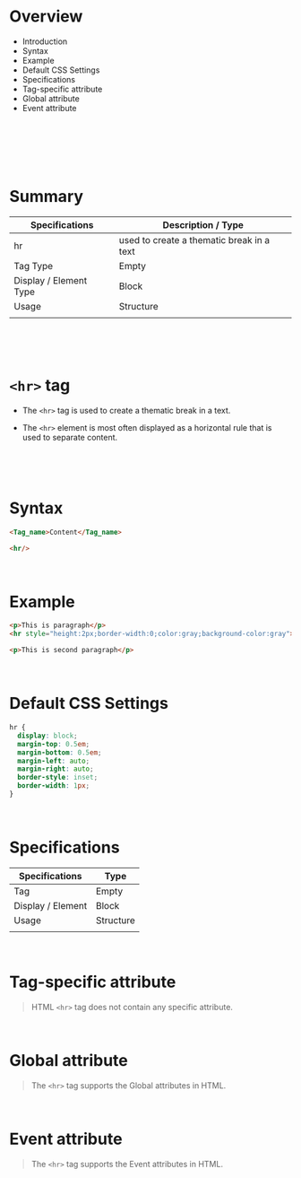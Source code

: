 # Overview

- Introduction
- Syntax
- Example
- Default CSS Settings
- Specifications
- Tag-specific attribute
- Global attribute
- Event attribute

&nbsp;

&nbsp;

&nbsp;

# Summary

| Specifications         | Description / Type                                 |
| ---------------------- | -------------------------------------------------- |
| hr                    | used to create a thematic break in a text |
| Tag Type               | Empty                                          |
| Display / Element Type | Block                                             |
| Usage                  | Structure                                          |
|                        |                                                    |

&nbsp;

&nbsp;

# `<hr>` tag

- The `<hr>` tag is used to create a thematic break in a text.

- The `<hr>` element is most often displayed as a horizontal rule that is used to separate content.

&nbsp;

&nbsp;

# Syntax

```html
<Tag_name>Content</Tag_name> 

<hr/>
```

&nbsp;

# Example

```html
<p>This is paragraph</p> 
<hr style="height:2px;border-width:0;color:gray;background-color:gray">

<p>This is second paragraph</p>
```

&nbsp;

# Default CSS Settings

```css
hr {
  display: block;
  margin-top: 0.5em;
  margin-bottom: 0.5em;
  margin-left: auto;
  margin-right: auto;
  border-style: inset;
  border-width: 1px;
}
```

&nbsp;

# Specifications

| Specifications    | Type      |
| ----------------- | --------- |
| Tag               | Empty  |
| Display / Element | Block     |
| Usage             | Structure |
|                   |           |

&nbsp;

# Tag-specific attribute

> HTML `<hr>` tag does not contain any specific attribute.

&nbsp;

# Global attribute

> The `<hr>` tag supports the Global attributes in HTML.

&nbsp;

# Event attribute

> The `<hr>` tag supports the Event attributes in HTML.
